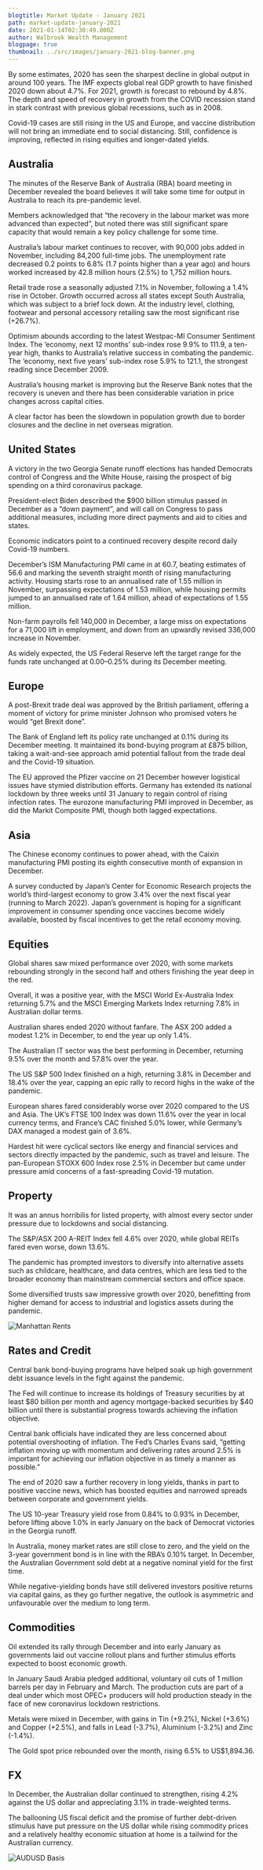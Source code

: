 ```yaml
---
blogtitle: Market Update - January 2021
path: market-update-january-2021
date: 2021-01-14T02:30:49.800Z
author: Walbrook Wealth Management
blogpage: true
thumbnail: ../src/images/january-2021-blog-banner.png
---
```

By some estimates, 2020 has seen the sharpest decline in global output in around 100 years. The IMF expects global real GDP growth to have finished 2020 down about 4.7%. For 2021, growth is forecast to rebound by 4.8%. The depth and speed of recovery in growth from the COVID recession stand in stark contrast with previous global recessions, such as in 2008.

Covid-19 cases are still rising in the US and Europe, and vaccine distribution will not bring an immediate end to social distancing. Still, confidence is improving, reflected in rising equities and longer-dated yields.

## Australia

The minutes of the Reserve Bank of Australia (RBA) board meeting in December revealed the board believes it will take some time for output in Australia to reach its pre-pandemic level. 

Members acknowledged that “the recovery in the labour market was more advanced than expected”, but noted there was still significant spare capacity that would remain a key policy challenge for some time. 

Australia’s labour market continues to recover, with 90,000 jobs added in November, including 84,200 full-time jobs. The unemployment rate decreased 0.2 points to 6.8% (1.7 points higher than a year ago) and hours worked increased by 42.8 million hours (2.5%) to 1,752 million hours. 

Retail trade rose a seasonally adjusted 7.1% in November, following a 1.4% rise in October.  Growth occurred across all states except South Australia, which was subject to a brief lock down. At the industry level, clothing, footwear and personal accessory retailing saw the most significant rise (+26.7%). 

Optimism abounds according to the latest Westpac-MI Consumer Sentiment Index. The ‘economy, next 12 months’ sub-index rose 9.9% to 111.9, a ten-year high, thanks to Australia’s relative success in combating the pandemic. The ‘economy, next five years’ sub-index rose 5.9% to 121.1, the strongest reading since December 2009.

Australia’s housing market is improving but the Reserve Bank notes that the recovery is uneven and there has been considerable variation in price changes across capital cities. 

A clear factor has been the slowdown in population growth due to border closures and the decline in net overseas migration. 

## United States

A victory in the two Georgia Senate runoff elections has handed Democrats control of Congress and the White House, raising the prospect of big spending on a third coronavirus package. 

President-elect Biden described the $900 billion stimulus passed in December as a “down payment”, and will call on Congress to pass additional measures, including more direct payments and aid to cities and states. 

Economic indicators point to a continued recovery despite record daily Covid-19 numbers. 

December’s ISM Manufacturing PMI came in at 60.7, beating estimates of 56.6 and marking the seventh straight month of rising manufacturing activity.  Housing starts rose to an annualised rate of 1.55 million in November, surpassing expectations of 1.53 million, while housing permits jumped to an annualised rate of 1.64 million, ahead of expectations of 1.55 million. 

Non-farm payrolls fell 140,000 in December, a large miss on expectations for a 71,000 lift in employment, and down from an upwardly revised 336,000 increase in November.

As widely expected, the US Federal Reserve left the target range for the funds rate unchanged at 0.00–0.25% during its December meeting. 

## Europe

A post-Brexit trade deal was approved by the British parliament, offering a moment of victory for prime minister Johnson who promised voters he would “get Brexit done”. 

The Bank of England left its policy rate unchanged at 0.1% during its December meeting. It maintained its bond-buying program at £875 billion, taking a wait-and-see approach amid potential fallout from the trade deal and the Covid-19 situation. 

The EU approved the Pfizer vaccine on 21 December however logistical issues have stymied distribution efforts. Germany has extended its national lockdown by three weeks until 31 January to regain control of rising infection rates. The eurozone manufacturing PMI improved in December, as did the Markit Composite PMI, though both lagged expectations.

## Asia

The Chinese economy continues to power ahead, with the Caixin manufacturing PMI posting its eighth consecutive month of expansion in December.

A survey conducted by Japan’s Center for Economic Research projects the world’s third-largest economy to grow 3.4% over the next fiscal year (running to March 2022). Japan’s government is hoping for a significant improvement in consumer spending once vaccines become widely available, boosted by fiscal incentives to get the retail economy moving.

## Equities

Global shares saw mixed performance over 2020, with some markets rebounding strongly in the second half and others finishing the year deep in the red. 

Overall, it was a positive year, with the MSCI World Ex-Australia Index returning 5.7% and the MSCI Emerging Markets Index returning 7.8% in Australian dollar terms. 

Australian shares ended 2020 without fanfare. The ASX 200 added a modest 1.2% in December, to end the year up only 1.4%. 

The Australian IT sector was the best performing in December, returning 9.5% over the month and 57.8% over the year. 

The US S&P 500 Index finished on a high, returning 3.8% in December and 18.4% over the year, capping an epic rally to record highs in the wake of the pandemic.

European shares fared considerably worse over 2020 compared to the US and Asia. The UK’s FTSE 100 Index was down 11.6% over the year in local currency terms, and France’s CAC finished 5.0% lower, while Germany’s DAX managed a modest gain of 3.6%. 

Hardest hit were cyclical sectors like energy and financial services and sectors directly impacted by the pandemic, such as travel and leisure.  The pan-European STOXX 600 Index rose 2.5% in December but came under pressure amid concerns of a fast-spreading Covid-19 mutation. 

## Property

It was an annus horribilis for listed property, with almost every sector under pressure due to lockdowns and social distancing. 

The S&P/ASX 200 A-REIT Index fell 4.6% over 2020, while global REITs fared even worse, down 13.6%. 

The pandemic has prompted investors to diversify into alternative assets such as childcare, healthcare, and data centres, which are less tied to the broader economy than mainstream commercial sectors and office space. 

Some diversified trusts saw impressive growth over 2020, benefitting from higher demand for access to industrial and logistics assets during the pandemic.

![Manhattan Rents ](../src/images/manhattan-apartment-rents.png "Manhattan Rents")

## Rates and Credit

Central bank bond-buying programs have helped soak up high government debt issuance levels in the fight against the pandemic. 

The Fed will continue to increase its holdings of Treasury securities by at least $80 billion per month and agency mortgage-backed securities by $40 billion until there is substantial progress towards achieving the inflation objective. 

Central bank officials have indicated they are less concerned about potential overshooting of inflation. The Fed’s Charles Evans said, “getting inflation moving up with momentum and delivering rates around 2.5% is important for achieving our inflation objective in as timely a manner as possible.” 

The end of 2020 saw a further recovery in long yields, thanks in part to positive vaccine news, which has boosted equities and narrowed spreads between corporate and government yields. 

The US 10-year Treasury yield rose from 0.84% to 0.93% in December, before lifting above 1.0% in early January on the back of Democrat victories in the Georgia runoff. 

In Australia, money market rates are still close to zero, and the yield on the 3-year government bond is in line with the RBA’s 0.10% target.  In December, the Australian Government sold debt at a negative nominal yield for the first time.

While negative-yielding bonds have still delivered investors positive returns via capital gains, as they go further negative, the outlook is asymmetric and unfavourable over the medium to long term.

## Commodities

Oil extended its rally through December and into early January as governments laid out vaccine rollout plans and further stimulus efforts expected to boost economic growth. 

In January Saudi Arabia pledged additional, voluntary oil cuts of 1 million barrels per day in February and March. The production cuts are part of a deal under which most OPEC+ producers will hold production steady in the face of new coronavirus lockdown restrictions. 

Metals were mixed in December, with gains in Tin (+9.2%), Nickel (+3.6%) and Copper (+2.5%), and falls in Lead (-3.7%), Aluminium (-3.2%) and Zinc (-1.4%). 

The Gold spot price rebounded over the month, rising 6.5% to US$1,894.36.

## FX

In December, the Australian dollar continued to strengthen, rising 4.2% against the US dollar and appreciating 3.1% in trade-weighted terms. 

The ballooning US fiscal deficit and the promise of further debt-driven stimulus have put pressure on the US dollar while rising commodity prices and a relatively healthy economic situation at home is a tailwind for the Australian currency.

![AUDUSD Basis](../src/images/audusd-cross-currency-basis.png "AUDUSD Basis")